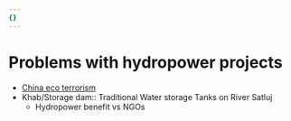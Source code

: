 ```yaml
---
{}
---
```

   
# Problems with hydropower projects   
* [China eco terrorism](/not_created.md)   
* Khab/Storage dam:: Traditional Water storage Tanks on River Satluj   
	* Hydropower benefit vs NGOs